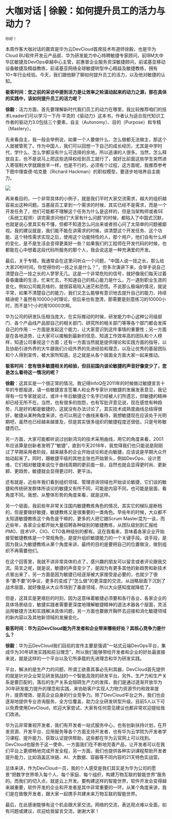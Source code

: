 # 大咖对话 | 徐毅：如何提升员工的活力与动力？

    你好！

本周作客大咖对话的嘉宾是华为云DevCloud首席技术布道师徐毅，也是华为Cloud BU软件开发云产品部、华为研发能力中心特聘敏捷专家顾问，前IBM大中华区敏捷及DevOps卓越中心主管，前惠普企业服务资深敏捷顾问，前诺基亚移动设备敏捷及精益教练，前诺基亚网络全球敏捷转型中心精益及敏捷教练，拥有10+年行业经验。今天，我们跟他聊了聊如何提升员工的活力，以及他对敏捷的认知。

**极客时间：您之前的采访中提到活⼒是让效率之轮滚动起来的动力之源，那在具体的实践中，该如何提升员工的活力呢？**

**徐毅**：活力方面，首先要理解新时代我们员工的动力在哪里，我比较推荐咱们的技术Leader们可以学习一下丹·平克的《驱动力》这本书，作者认为适合现代知识工作者的驱动力3.0包括三个要素，自主（Autonomy）、目的（Purpose）和专精（Mastery）。

先来看自主，我一般会举例说，如果一个人要做什么、怎么做都无法做主，那这个人就被管死了。作为中国人，我们可以回想一下自己的成长经历，尤其是中学时代，学什么、怎么学都没有什么可选择的余地，所以逃课的人很多。当然，怎么释放自主，也不是说马上把这些选择权给到员工就行了，就好比前面这些学生突然进入寄宿制大学就跟放羊一样，也是不行的，必须有个过程，这方面呢，我推荐参考下图中理查德·哈克曼（Richard Hackman）的职权模型，要逐步地培养自主能力。

![](https://static001.geekbang.org/resource/image/93/7d/934d627a9b16f8043d5ed0d20831a97d.jpg?wh=455*300)

再来看目的，一个非常具体的小例子，就是我们平时大家交流需求，越大的组织越容易出这种问题。当基层员工拿到一个需求的时候，其实已经不是需求，而是一个开发任务了，他们可能都不理解这个任务为什么是这样的，但是当架构师或者SE（系统工程师）讲完需求问他们“大家有什么问题”的时候，都陷入了中国式沉默，也就是说心里其实有不懂，但都不知道怎么问出来或者担心问了太简单的问题被鄙视。我的建议就是，我们能不能在讲需求的时候，讲清楚这个开发任务、这个功能、这个特性需求实现之后，使用这个功能特性的人，那个用户，他们会有什么样的变化，是不是生活会变得更美好一些？如果我们的工程师在开发代码的时候，也都能在心中想着这段代码所服务的那个人，我会说这是一种充满爱的开发。

最后，关于专精，我通常会在这里问听众一个问题，“中国人说一技之长，那么给大家20秒时间，你觉得你的一技之长是什么？”，但多次演讲下来，会举手说自己清楚自己一技之长的人寥寥无几。这是一个非常危险的信号，就好像我们每天过着昏昏庸庸的生活，忙来忙去，不知道自己的核心能力是什么，万一遇到职业生涯的变化，例如公司裁员啥的，就很容易陷入迷茫和恐慌。不说那么极端的情况，就说平常，如果不清楚自己的能力，我们又怎么能够有意识地去提升自己的能力、持续精进呢？虽然有10000小时理论，但后来也有澄清，那需要是刻意练习的10000小时，而不是1个小时用10000次啊。

华为公司的研发队伍相当庞大，在实际推动的时候，研发能力中心这种公司级部门、各个产品线产品部自己的相关部门、研究所的相关部门等等各个部门都会发挥自己的作用：一方面是发起这个能力，让大家意识到这件事情的重要性；另一方面是在各地造势，让大家可以接触到最新的信息、知道工作效率高的团队和个人榜样，知道公司重视这个方面；还有一方面当然就是提供理论和实践方面的指导，以及协助引进外界的大牛跟我们介绍外界的先进经验和理念，以及让优秀的基层团队和个人得到宣传，被大家所知道。总之就是从各个层面全方面大家一起来推动。

**极客时间：您有很多敏捷相关的经验，但⽬前国内谈论敏捷的声⾳好像变少了，您是怎么看待这⼀情况的呢？**

**徐毅**：这其实是一个很正常的情况。我记得InfoQ在2011年的时候做过敏捷宣言十年的专题报道，请一些敏捷宣言签署人和业界专家针对敏捷的发展发表意见，我记得有一位专家就说过，或许十年后敏捷这个名字已经被人们所遗忘，但敏捷的精神却已经无所不在。当然，也有很多的抱怨，也有写批评意见说，现在感觉有种趋势，凡是好的都是敏捷的，这就没有办法讨论了。其实技术成熟度曲线总结得很好，敏捷从某种角度来讲，也可以用这个曲线来看待，我想敏捷现在应该处于光明期吧，虽然也已经越来越普及，但是其实很多组织的敏捷程度还很低，只是号称敏捷而已。

另一方面，大家可能都听说过创新鸿沟的技术采用曲线，用它的角度来看，2001年应该算是创新者发明了“敏捷”，直到今天2018年，我觉得我们也只能说是刚刚过了早期采用者阶段，越来越多的企业开始谈论和走向敏捷，应该说是早期大众开始动起来了。同时，跟敏捷平级的其他主张也开始冒头，例如DevOps、设计思维，它们相对敏捷来说位于曲线周期的更前面一些，自然也就会显得更时尚、更新颖、更趋势，敏捷就会显得更过时、更平淡。

还有就是，近些年我们看到组织领域、管理咨询领域也开始谈论敏捷，它们谈的敏捷和传统研发群体所谈论的敏捷又有所不同，可能是内容不同，也可能是层面、看角度不同。我想，从整体形势的角度来看，就是这样。

另一个层面，我前些年非常关注国内敏捷教练角色的情况，其实它的梯队是断档的，但是要做好敏捷，敏捷教练又是很重要的一类角色。早些年的时候，大众都不太知道敏捷教练这个角色是干嘛的，更多的人把它跟Scrum Master混为一谈，而近些年，各家企业都开始大量招聘各种级别的敏捷教练，从团队级别到汇报给PMO、技术VP、CIO、CTO各种级别的都有。这在我看来，意味着各家企业开始接受敏捷教练是一个常规角色，是提升组织敏捷能力的一个关键手段。说手段，是因为我认为敏捷教练从某个角度来讲，最终的目的是要把自己的位置做没，做到组织不再需要他们。

在这个回答里，我就不讲非常具体的点了，感兴趣的朋友可以留言或者评论跟我交流。简言之呢，就是说，敏捷的声音变少了，是因为有更多其他的新趋势和新技术点冒出来了，另一方面是因为敏捷已经逐渐被大家接受是必要的，也就少了很多“要不要”的争议，更多的变成了“怎么做”的更深度的交流，从战略层面下沉到了战术层面，就好像是从大众市场到了垂直领域，所以大众感知度就降低了。

但是，这其实是更艰巨的时刻，因为这意味着敏捷必须要和各行各业、各家企业的具体场景结合，敏捷实践者需要更深度地理解敏捷精神的道法术器各个层面，灵活运用敏捷方法和实践解决具体问题，另一方面也要敞开胸怀去迎接和消化敏捷领域的新内容以及其他新领域的发展变化。

**极客时间：华为云DevCloud能为开发者和企业带来哪些好处？其核⼼竞争⼒是什么？**

**徐毅**：华为云DevCloud我们目前的宣传主要是强调“一站式云端DevOps平台，集成华为30年研发实践和前沿理念”，所以我们能够带给开发者和企业的好处最直接来说，就是这样的一个平台以及它所承载的先进理念和华为研发实践。

平台，解决的是生产力的问题，所谓工欲善其事必先利其器，DevCloud首先提供的就是针对企业常见研发挑战的一个智能高效的研发平台。另外，生产力和生产关系是要匹配的，落后的生产关系会阻碍生产力的发挥，我们是通过逐渐开放华为30年研发能力提升的理念和实践，来协助客户实现人力物力资源节约和效率提升，提质增效、提高企业自身的行业竞争力。除了DevCloud平台之外，我们也会逐渐地提供专业咨询服务，全方位覆盖，助力企业研发转型升级。目前5人以下可以免费使用DevCloud，欢迎大家尝试，大家有任何意见建议也都非常欢迎提给我们改进。

华为云非常重视开发者，我们有开发者一站式服务中心，也有创新扶持计划，在开发资源、开发平台、应用服务等各个方面支持开发者，也有华为云学院为开发者学习课程、提升能力、获取认证提供帮助，这些都在华为云官网上可以找到。DevCloud也服务于这一使命，一方面我们在不断地完善产品，让开发者可以在我们平台上更顺畅地完成开发全程，另一方面，我们也提供各种实训课程帮助开发者提升能力，比如涵盖区块链、AI、大数据、容器等不同内容的21天特色实战营。

总体来讲，作为DevCloud一员，我的个人感受是我们其实是为华为公司的愿景“把数字世界带入每个人、每个家庭、每个组织，构建万物互联的智能世界”服务的。而我们的切入点，就是云上开发。要构建这样的智能世界，软件开发会变得越来越重要，软件开发的企业和开发者是其中非常重要的一环。从某个角度来讲，我们是在致敬开发者，跟大家一起携手共建未来万物互联的智能世界。

最后，在此感谢能够有这个机会跟大家交流。网络的交流，表达观点难以全面，如有问题或建议，欢迎给我留言交流，谢谢大家！
    